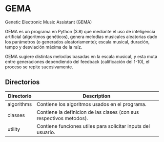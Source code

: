 # GEMA
Genetic Electronic Music Assistant (GEMA)

GEMA es un programa en Python (3.8) que mediante el uso de inteligencia artificial (algoritmos genéticos), genera melodías musicales aleatorias dado los parámetros (o generados aleatoriamente); escala musical, duración, tempo y desviación máxima de la raíz. 

GEMA sugiere distintas melodías basadas en la escala musical, y esta muta entre generaciones dependiendo del feedback (calificación del 1-10), el proceso se repite sucesivamente.

## Directorios

|Directorio| Description |
|--|--|
| algorithms | Contiene los algoritmos usados en el programa. |
| classes | Contiene la definicion de las clases (con sus respectivos metodos).
| utility | Contiene funciones utiles para solicitar inputs del usuario.
